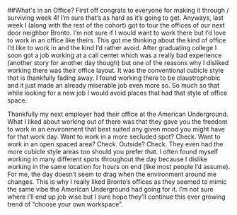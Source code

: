 ##What's in an Office?
First off congrats to everyone for making it through / surviving week 4! I’m sure that’s as hard as it’s going to get. Anyways, last week I (along with the rest of the cohort) got to tour the offices of our next door neighbor Bronto. I’m not sure if I would want to work there but I’d love to work in an office like theirs. This got me thinking about the kind of office I’d like to work in and the kind I’d rather avoid. After graduating college I soon got a job working at a call center which was a really bad experience (another story for another day though) but one of the reasons why I disliked working there was their office layout. It was the conventional cubicle style that is thankfully fading away. I found working there to be claustrophobic and it just made an already miserable job even more so. So much so that while looking for a new job I would avoid places that had that style of office space.

Thankfully my next employer had their office at the American Underground. What I liked about working out of there was that they gave you the freedom to work in an environment that best  suited any given mood you might have for that work day. Want to work in a more secluded spot? Check. Want to work in an open spaced area? Check. Outside? Check. They even had the more cubicle style areas too should you prefer that. I often found myself working in many different spots throughout the day because I dislike working in the same location for hours on end (like most people I’d assume). For me, the day doesn’t seem to drag when the environment around me changes. This is why I really liked Bronto’s offices as they seemed to mimic the same vibe the American Underground had going for it. I’m not sure where I’ll end up job wise but I sure hope they’ll continue this ever growing trend of “choose your own workspace”.
